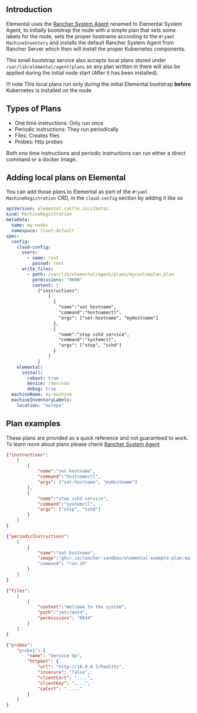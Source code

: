 ## Introduction

Elemental uses the [Rancher System Agent](https://github.com/rancher/system-agent) renamed to Elemental System Agent,
to initially bootstrap the node with a simple plan that sets some labels for the node,
sets the proper hostname according to the `#!yaml MachineInventory`
and installs the default Rancher System Agent from Rancher Server which then will install the proper Kubernetes components.

This small bootstrap service also accepts local plans stored under `/var/lib/elemental/agent/plans` so any plan written
in there will also be applied during the initial node start (After it has been installed).

!!! note
    This local plans run only during the initial Elemental bootstrap **before** Kubernetes is installed on the node


## Types of Plans

 - One time instructions: Only run once
 - Periodic instructions: They run periodically
 - Files: Creates files
 - Probes: http probes


Both one time instructions and periodic instructions can run either a direct command or a docker image.


## Adding local plans on Elemental

You can add those plans to Elemental as part of the `#!yaml MachineRegistration` CRD, in the `cloud-config` section by adding it like so

```yaml
apiVersion: elemental.cattle.io/v1beta1
kind: MachineRegistration
metadata:
  name: my-nodes
  namespace: fleet-default
spec:
  config:
    cloud-config:
      users:
        - name: root
          passwd: root
      write_files:
        - path: /var/lib/elemental/agent/plans/mycustomplan.plan
          permissions: "0600"
          content: |
            {"instructions":
                [
                  {
                    "name":"set hostname",
                    "command":"hostnamectl",
                    "args": ["set-hostname", "myHostname"]
                  },
                  {
                    "name":"stop sshd service",
                    "command":"systemctl",
                    "args": ["stop", "sshd"]
                  }
                ]
            }
    elemental:
      install:
        reboot: true
        device: /dev/sda
        debug: true
  machineName: my-machine
  machineInventoryLabels:
    location: "europe"
```


## Plan examples

These plans are provided as a quick reference and not guaranteed to work. To learn more about plans please check [Rancher System Agent](https://github.com/rancher/system-agent)

```json title="simple command plan"
{"instructions":
    [
        {
            "name":"set hostname",
            "command":"hostnamectl",
            "args": ["set-hostname", "myHostname"]
        },
        {
            "name":"stop sshd service",
            "command":"systemctl",
            "args": ["stop", "sshd"]
        }
    ]
}
```

```json title="periodic docker plan"
{"periodicInstructions":
    [
        {
            "name":"set hostname",
            "image":"ghcr.io/rancher-sandbox/elemental-example-plan:main"
            "command": "run.sh"
        }
    ]
}
```

```json title="file creation plan"
{"files":
    [
        {
            "content":"Welcome to the system",
            "path":"/etc/motd",
            "permissions": "0644"
        }
    ]
}
```

```json title="probe plan"
{"probes":
    "probe1": {
        "name": "Service Up",
        "httpGet": {
            "url": "http://10.0.0.1/healthz",
            "insecure": "false",
            "clientCert": "....",
            "clientKey": "....",
            "caCert": "....."
        }   
    }
}
```
